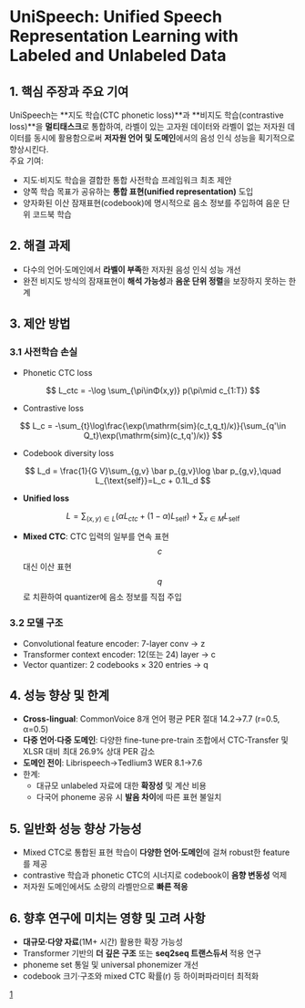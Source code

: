 # UniSpeech: Unified Speech Representation Learning with Labeled and Unlabeled Data

## 1. 핵심 주장과 주요 기여  
UniSpeech는 **지도 학습(CTC phonetic loss)**과 **비지도 학습(contrastive loss)**을 **멀티태스크**로 통합하여, 라벨이 있는 고자원 데이터와 라벨이 없는 저자원 데이터를 동시에 활용함으로써 **저자원 언어 및 도메인**에서의 음성 인식 성능을 획기적으로 향상시킨다.  
주요 기여:  
- 지도·비지도 학습을 결합한 통합 사전학습 프레임워크 최초 제안  
- 양쪽 학습 목표가 공유하는 **통합 표현(unified representation)** 도입  
- 양자화된 이산 잠재표현(codebook)에 명시적으로 음소 정보를 주입하여 음운 단위 코드북 학습  

## 2. 해결 과제  
- 다수의 언어·도메인에서 **라벨이 부족**한 저자원 음성 인식 성능 개선  
- 완전 비지도 방식의 잠재표현이 **해석 가능성**과 **음운 단위 정렬**을 보장하지 못하는 한계  

## 3. 제안 방법  
### 3.1 사전학습 손실  
- Phonetic CTC loss  
  
$$ L_ctc = -\log \sum_{\pi\inΦ(x,y)} p(\pi\mid c_{1:T}) $$  

- Contrastive loss  
  
$$ L_c = -\sum_{t}\log\frac{\exp(\mathrm{sim}(c_t,q_t)/κ)}{\sum_{q'\in Q_t}\exp(\mathrm{sim}(c_t,q')/κ)} $$  

- Codebook diversity loss  
  
$$ L_d = \frac{1}{G V}\sum_{g,v} \bar p_{g,v}\log \bar p_{g,v},\quad L_{\text{self}}=L_c + 0.1L_d $$  

- **Unified loss**  
  
$$ L = \sum_{(x,y)\in L}\bigl(αL_{ctc} + (1-α)L_{\text{self}}\bigr) + \sum_{x\in M}L_{\text{self}} $$  

- **Mixed CTC**: CTC 입력의 일부를 연속 표현 $$c$$ 대신 이산 표현 $$q$$로 치환하여 quantizer에 음소 정보를 직접 주입  

### 3.2 모델 구조  
- Convolutional feature encoder: 7-layer conv → z  
- Transformer context encoder: 12(또는 24) layer → c  
- Vector quantizer: 2 codebooks × 320 entries → q  

## 4. 성능 향상 및 한계  
- **Cross-lingual**: CommonVoice 8개 언어 평균 PER 절대 14.2→7.7 (r=0.5, α=0.5)  
- **다중 언어·다중 도메인**: 다양한 fine-tune·pre-train 조합에서 CTC-Transfer 및 XLSR 대비 최대 26.9% 상대 PER 감소  
- **도메인 전이**: Librispeech→Tedlium3 WER 8.1→7.6  
- 한계:  
  - 대규모 unlabeled 자료에 대한 **확장성** 및 계산 비용  
  - 다국어 phoneme 공유 시 **발음 차이**에 따른 표현 불일치  

## 5. 일반화 성능 향상 가능성  
- Mixed CTC로 통합된 표현 학습이 **다양한 언어·도메인**에 걸쳐 robust한 feature를 제공  
- contrastive 학습과 phonetic CTC의 시너지로 codebook이 **음향 변동성** 억제  
- 저자원 도메인에서도 소량의 라벨만으로 **빠른 적응**  

## 6. 향후 연구에 미치는 영향 및 고려 사항  
- **대규모·다양 자료**(1M+ 시간) 활용한 확장 가능성  
- Transformer 기반의 **더 깊은 구조** 또는 **seq2seq 트랜스듀서** 적용 연구  
- phoneme set 통일 및 universal phonemizer 개선  
- codebook 크기·구조와 mixed CTC 확률(r) 등 하이퍼파라미터 최적화

[1](https://ppl-ai-file-upload.s3.amazonaws.com/web/direct-files/attachments/22370781/3f7d0be3-a834-4d69-8280-451aa00b73e1/2101.07597v2.pdf)
